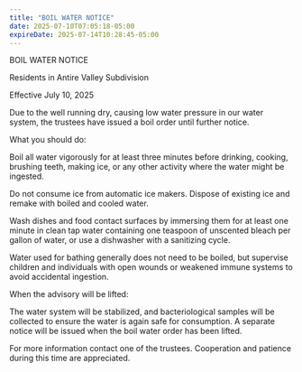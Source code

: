 ```yaml
---
title: "BOIL WATER NOTICE"
date: 2025-07-10T07:05:18-05:00
expireDate: 2025-07-14T10:28:45-05:00
---
```

BOIL WATER NOTICE

Residents in Antire Valley Subdivision

Effective July 10, 2025

Due to the well running dry, causing low water pressure in our water
system, the trustees have issued a boil order until further notice.

<!--more-->

What you should do:

Boil all water vigorously for at least three minutes before drinking,
cooking, brushing teeth, making ice, or any other activity where the
water might be ingested.

Do not consume ice from automatic ice makers. Dispose of existing ice
and remake with boiled and cooled water.

Wash dishes and food contact surfaces by immersing them for at least
one minute in clean tap water containing one teaspoon of unscented
bleach per gallon of water, or use a dishwasher with a sanitizing
cycle.

Water used for bathing generally does not need to be boiled, but
supervise children and individuals with open wounds or weakened immune
systems to avoid accidental ingestion.

When the advisory will be lifted:

The water system will be stabilized, and bacteriological samples will
be collected to ensure the water is again safe for consumption. A
separate notice will be issued when the boil water order has been
lifted.

For more information contact one of the trustees.
Cooperation and patience during this time are appreciated.
